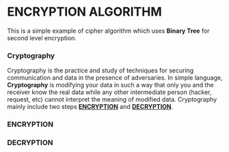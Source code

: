 # ENCRYPTION ALGORITHM
This is a simple example of cipher algorithm which uses **Binary Tree** for second level encryption.

### Cryptography
Cryptography is the practice and study of techniques for securing communication and data in the presence of adversaries.
In simple language, **Cryptography** is modifying your data in such a way that only you and the receiver know the real data while any other intermediate person (hacker, request, etc) cannot interpret the meaning of modified data.
Cryptography mainly include two steps [**ENCRYPTION**](#encryption) and [**DECRYPTION**](#decryption).

### ENCRYPTION

### DECRYPTION
